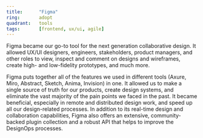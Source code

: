 ```yaml
---
title:      "Figma"
ring:       adopt
quadrant:   tools
tags:       [frontend, ux/ui, agile]
---
```


Figma became our go-to tool for the next generation collaborative design. It allowed UX/UI designers, engineers, stakeholders,  product managers, and other roles to view, inspect and comment on designs and wireframes, create high- and low-fidelity prototypes, and much more.

Figma puts together all of the features we used in different tools (Axure, Miro, Abstract, Sketch, Anima, Invision) in one. It allowed us to make a single source of truth for our products, create design systems, and eliminate the vast majority of the pain points we faced in the past. It became beneficial, especially in remote and distributed design work, and speed up all our design-related processes. In addition to its real-time design and collaboration capabilities, Figma also offers an extensive, community-backed plugin collection and a robust API that helps to improve the DesignOps processes.
